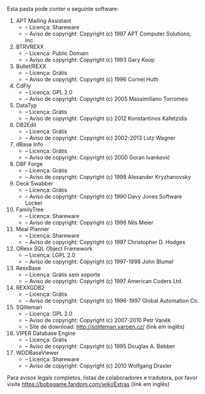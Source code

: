 ﻿Esta pasta pode conter o seguinte software:

1. APT Mailing Assistant
   - – Licença: Shareware
   - – Aviso de copyright: Copyright (c) 1997 APT Computer Solutions, Inc.
2. BTRVREXX
   - – Licença: Public Domain
   - – Aviso de copyright: Copyright (c) 1993 Gary Koop
3. Bullet/REXX
   - – Licença: Grátis
   - – Aviso de copyright: Copyright (c) 1996 Cornel Huth
4. CdFly
   - – Licença: GPL 2.0
   - – Aviso de copyright: Copyright (c) 2005 Massimiliano Torromeo
5. DataTyp
   - – Licença: Grátis
   - – Aviso de copyright: Copyright (c) 2012 Konstantinos Kafetzidis
6. DB2Edit
   - – Licença: Grátis
   - – Aviso de copyright: Copyright (c) 2002-2013 Lutz Wagner
7. dBase Info
   - – Licença: Grátis
   - – Aviso de copyright: Copyright (c) 2000 Goran Ivanković
8. DBF Forge
   - – Licença: Grátis
   - – Aviso de copyright: Copyright (c) 1998 Alexander Kryzhanovsky
9. Deck Swabber
   - – Licença: Grátis
   - – Aviso de copyright: Copyright (c) 1990 Davy Jones Software Locker
10. FamilyTree
    - – Licença: Shareware
    - – Aviso de copyright: Copyright (c) 1996 Nils Meier
11. Meal Planner
    - – Licença: Shareware
    - – Aviso de copyright: Copyright (c) 1997 Christopher D. Hodges
12. ORexx SQL Object Framework
    - – Licença: LGPL 2.0
    - – Aviso de copyright: Copyright (c) 1997-1998 John Blumel
13. RexxBase
    - – Licença: Grátis sem soporte
    - – Aviso de copyright: Copyright (c) 1997 American Coders Ltd.
14. REXXGDB2
    - – Licença: Grátis
    - – Aviso de copyright: Copyright (c) 1996-1997 Global Automation Co.
15. SQliteman
    - – Licença: GPL 2.0
    - – Aviso de copyright: Copyright (c) 2007-2010 Petr Vaněk
    - – Site de download: http://sqliteman.yarpen.cz/ (link em inglês)
16. VIPER Database Engine
    - – Licença: Grátis
    - – Aviso de copyright: Copyright (c) 1995 Douglas A. Bebber
17. WDDBaseViewer
    - – Licença: Shareware
    - – Aviso de copyright: Copyright (c) 2010 Wolfgang Draxler

Para avisos legais completos, listas de colaboradores e tradutora, por favor visite https://bobsgame.fandom.com/wiki/Extras (link em inglês)
